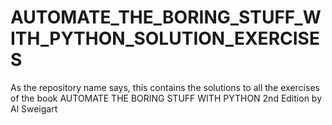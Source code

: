 # AUTOMATE_THE_BORING_STUFF_WITH_PYTHON_SOLUTION_EXERCISES
As the repository name says, this contains the solutions to all the exercises of the book AUTOMATE THE BORING STUFF WITH PYTHON 2nd Edition by Al Sweigart
